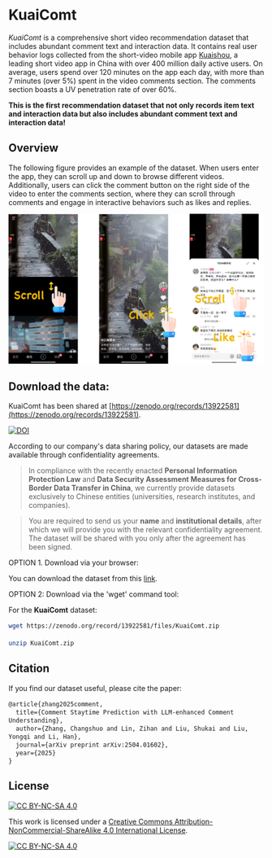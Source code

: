 # KuaiComt

*KuaiComt* is a comprehensive short video recommendation dataset that includes abundant comment text and interaction data. It contains real user behavior logs collected from the short-video mobile app [Kuaishou](https://www.kuaishou.com/en), a leading short video app in China with over 400 million daily active users. On average, users spend over 120 minutes on the app each day, with more than 7 minutes (over 5%) spent in the video comments section. The comments section boasts a UV penetration rate of over 60%.

**This is the first recommendation dataset that not only records item text and interaction data but also includes abundant comment text and interaction data!**


## Overview

The following figure provides an example of the dataset. When users enter the app, they can scroll up and down to browse different videos. Additionally, users can click the comment button on the right side of the video to enter the comments section, where they can scroll through comments and engage in interactive behaviors such as likes and replies.


![kuaidata](./assets/fig/example.png)

## Download the data:

KuaiComt has been shared at [https://zenodo.org/records/13922581](https://zenodo.org/records/13922581).

[![DOI](https://zenodo.org/badge/DOI/10.5281/zenodo.13922581.svg)](https://doi.org/10.5281/zenodo.13922581)

According to our company's data sharing policy, our datasets are made available through confidentiality agreements. 

> In compliance with the recently enacted **Personal Information Protection Law** and **Data Security Assessment Measures for Cross-Border Data Transfer in China**, we currently provide datasets exclusively to Chinese entities (universities, research institutes, and companies).

> You are required to send us your **name** and **institutional details**, after which we will provide you with the relevant confidentiality agreement. The dataset will be shared with you only after the agreement has been signed.


OPTION 1. Download via your browser:

You can download the dataset from this [link](https://zenodo.org/records/13922581).

OPTION 2: Download via the 'wget' command tool:

For the **KuaiComt** dataset:
```bash
wget https://zenodo.org/record/13922581/files/KuaiComt.zip

unzip KuaiComt.zip
```

## Citation

If you find our dataset useful, please cite the paper:

```
@article{zhang2025comment,
  title={Comment Staytime Prediction with LLM-enhanced Comment Understanding},
  author={Zhang, Changshuo and Lin, Zihan and Liu, Shukai and Liu, Yongqi and Li, Han},
  journal={arXiv preprint arXiv:2504.01602},
  year={2025}
}
```

## License

[![CC BY-NC-SA 4.0][cc-by-nc-sa-shield]][cc-by-nc-sa]

This work is licensed under a
[Creative Commons Attribution-NonCommercial-ShareAlike 4.0 International License][cc-by-nc-sa].

[![CC BY-NC-SA 4.0][cc-by-nc-sa-image]][cc-by-nc-sa]

[cc-by-nc-sa]: http://creativecommons.org/licenses/by-nc-sa/4.0/
[cc-by-nc-sa-image]: https://licensebuttons.net/l/by-nc-sa/4.0/88x31.png
[cc-by-nc-sa-shield]: https://img.shields.io/badge/License-CC%20BY--NC--SA%204.0-lightgrey.svg

